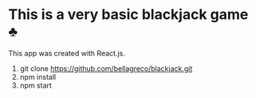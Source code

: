 
# This is a very basic blackjack game ♣️

This app was created with React.js.
1. git clone https://github.com/bellagreco/blackjack.git
2. npm install
3. npm start 
